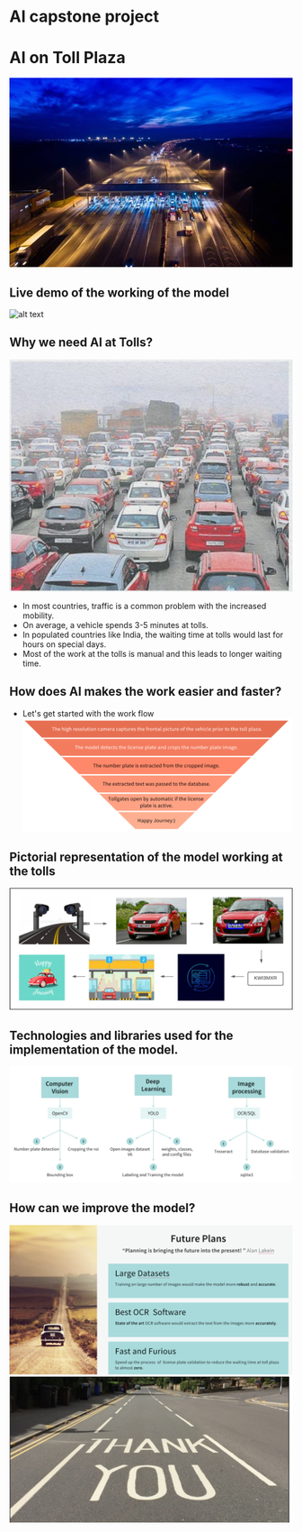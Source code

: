 # AI capstone project
# AI on Toll Plaza
![alt text](https://github.com/smr-dalli/AI_on_Toll_Plaza/blob/main/readme%20images/istockphoto-922547712-612x612.jpg)

## Live demo of the working of the model
![alt text](https://github.com/smr-dalli/AI_on_Toll_Plaza/blob/main/ezgif.com-gif-maker.gif)

## Why we need AI at Tolls?
![Traffic at tolls in India](https://github.com/smr-dalli/AI_on_Toll_Plaza/blob/main/readme%20images/traffic.PNG)
* In most countries, traffic is a common problem with the increased mobility.
* On average,  a vehicle spends 3-5 minutes at tolls.
* In populated countries like India, the waiting time at tolls would last for hours on special days.
* Most of the work at the tolls is manual and this leads to longer waiting time.

## How does AI makes the work easier and faster?
* Let's get started with the work flow
![alt text](https://github.com/smr-dalli/AI_on_Toll_Plaza/blob/main/readme%20images/workflow.PNG)

## Pictorial representation of the model working at the tolls
![alt text](https://github.com/smr-dalli/AI_on_Toll_Plaza/blob/main/readme%20images/pictorial_representation.PNG)

## Technologies and libraries used for the implementation of the model.
![alt text](https://github.com/smr-dalli/AI_on_Toll_Plaza/blob/main/readme%20images/Capture.PNG)

## How can we improve the model?
![alt text](https://github.com/smr-dalli/AI_on_Toll_Plaza/blob/main/readme%20images/plans.PNG)
![alt text](https://github.com/smr-dalli/AI_on_Toll_Plaza/blob/main/readme%20images/Capture1.PNG)

